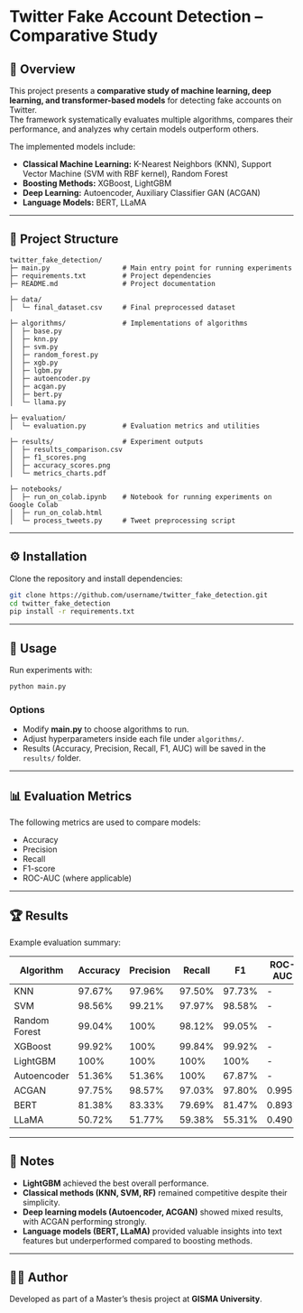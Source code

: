 # Twitter Fake Account Detection – Comparative Study

## 📌 Overview
This project presents a **comparative study of machine learning, deep learning, and transformer-based models** for detecting fake accounts on Twitter.  
The framework systematically evaluates multiple algorithms, compares their performance, and analyzes why certain models outperform others.  

The implemented models include:
- **Classical Machine Learning:** K-Nearest Neighbors (KNN), Support Vector Machine (SVM with RBF kernel), Random Forest  
- **Boosting Methods:** XGBoost, LightGBM  
- **Deep Learning:** Autoencoder, Auxiliary Classifier GAN (ACGAN)  
- **Language Models:** BERT, LLaMA  

---

## 📂 Project Structure
```
twitter_fake_detection/
├─ main.py                  # Main entry point for running experiments
├─ requirements.txt         # Project dependencies
├─ README.md                # Project documentation

├─ data/
│  └─ final_dataset.csv     # Final preprocessed dataset

├─ algorithms/              # Implementations of algorithms
│  ├─ base.py
│  ├─ knn.py
│  ├─ svm.py
│  ├─ random_forest.py
│  ├─ xgb.py
│  ├─ lgbm.py
│  ├─ autoencoder.py
│  ├─ acgan.py
│  ├─ bert.py
│  └─ llama.py

├─ evaluation/
│  └─ evaluation.py         # Evaluation metrics and utilities

├─ results/                 # Experiment outputs
│  ├─ results_comparison.csv
│  ├─ f1_scores.png
│  ├─ accuracy_scores.png
│  └─ metrics_charts.pdf

├─ notebooks/
│  ├─ run_on_colab.ipynb    # Notebook for running experiments on Google Colab
│  ├─ run_on_colab.html
│  └─ process_tweets.py     # Tweet preprocessing script
```

---

## ⚙️ Installation
Clone the repository and install dependencies:
```bash
git clone https://github.com/username/twitter_fake_detection.git
cd twitter_fake_detection
pip install -r requirements.txt
```

---

## 🚀 Usage
Run experiments with:
```bash
python main.py
```

### Options
- Modify **main.py** to choose algorithms to run.  
- Adjust hyperparameters inside each file under `algorithms/`.  
- Results (Accuracy, Precision, Recall, F1, AUC) will be saved in the `results/` folder.  

---

## 📊 Evaluation Metrics
The following metrics are used to compare models:
- Accuracy  
- Precision  
- Recall  
- F1-score  
- ROC-AUC (where applicable)  

---

## 🏆 Results
Example evaluation summary:

| Algorithm      | Accuracy | Precision | Recall | F1    | ROC-AUC |
|----------------|----------|-----------|--------|-------|---------|
| KNN            | 97.67%   | 97.96%    | 97.50% | 97.73%|   -     |
| SVM            | 98.56%   | 99.21%    | 97.97% | 98.58%|   -     |
| Random Forest  | 99.04%   | 100%      | 98.12% | 99.05%|   -     |
| XGBoost        | 99.92%   | 100%      | 99.84% | 99.92%|   -     |
| LightGBM       | 100%     | 100%      | 100%   | 100%  |   -     |
| Autoencoder    | 51.36%   | 51.36%    | 100%   | 67.87%|   -     |
| ACGAN          | 97.75%   | 98.57%    | 97.03% | 97.80%|  0.9955 |
| BERT           | 81.38%   | 83.33%    | 79.69% | 81.47%|  0.8937 |
| LLaMA          | 50.72%   | 51.77%    | 59.38% | 55.31%|  0.4905 |

---

## 📖 Notes
- **LightGBM** achieved the best overall performance.  
- **Classical methods (KNN, SVM, RF)** remained competitive despite their simplicity.  
- **Deep learning models (Autoencoder, ACGAN)** showed mixed results, with ACGAN performing strongly.  
- **Language models (BERT, LLaMA)** provided valuable insights into text features but underperformed compared to boosting methods.  

---

## 👨‍🎓 Author
Developed as part of a Master’s thesis project at **GISMA University**.  
